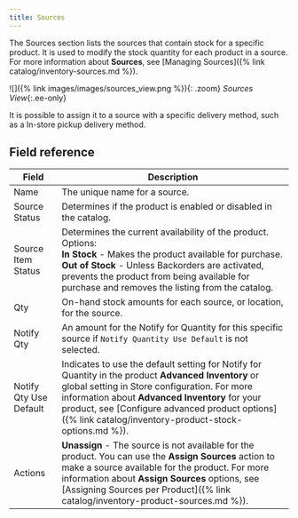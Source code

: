 ```yaml
---
title: Sources
---
```


The Sources section lists the sources that contain stock for a specific product. It is used to modify the stock quantity for each product in a source. For more information about **Sources**, see [Managing Sources]({% link catalog/inventory-sources.md %}).

![]({% link images/images/sources_view.png %}){: .zoom}
_Sources View_{:.ee-only}

It is possible to assign it to a source with a specific delivery method, such as a In-store pickup delivery method.

## Field reference

|Field|Description|
|--- |--- |
|Name|The unique name for a source.|
|Source Status|Determines if the product is enabled or disabled in the catalog.|
|Source Item Status|Determines the current availability of the product. Options:<br />**In Stock** - Makes the product available for purchase.<br />**Out of Stock** - Unless Backorders are activated, prevents the product from being available for purchase and removes the listing from the catalog.|
|Qty|On-hand stock amounts for each source, or location, for the source.|
|Notify Qty|An amount for the Notify for Quantity for this specific source if `Notify Quantity Use Default` is not selected.|
|Notify Qty Use Default|Indicates to use the default setting for Notify for Quantity in the product **Advanced Inventory** or global setting in Store configuration. For more information about **Advanced Inventory** for your product, see [Configure advanced product options]({% link catalog/inventory-product-stock-options.md %}).|
|Actions|**Unassign** - The source is not available for the product. You can use the **Assign Sources** action to make a source available for the product. For more information about **Assign Sources** options, see [Assigning Sources per Product]({% link catalog/inventory-product-sources.md %}).|

